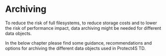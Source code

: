 # Archiving

To reduce the risk of full filesystems, to reduce storage costs and to lower the risk of performance impact, data archiving might be needed for different data objects.

In the below chapter please find some guidance, recommendations and options for archiving the different data objects used in Protect4S TD.
